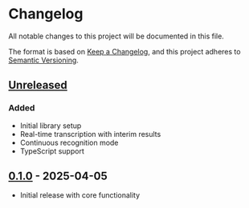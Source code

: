 # Changelog

All notable changes to this project will be documented in this file.

The format is based on [Keep a Changelog](https://keepachangelog.com/en/1.0.0/),
and this project adheres to [Semantic Versioning](https://semver.org/spec/v2.0.0.html).

## [Unreleased]

### Added

- Initial library setup
- Real-time transcription with interim results
- Continuous recognition mode
- TypeScript support

## [0.1.0] - 2025-04-05

- Initial release with core functionality

[Unreleased]: https://github.com/dibasdauliya/better-speech-recognition/compare/v0.1.0...HEAD
[0.1.0]: https://github.com/dibasdauliya/better-speech-recognition/releases/tag/v0.1.0

